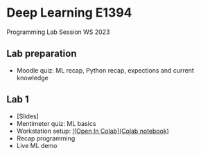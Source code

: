 
# Deep Learning E1394
Programming Lab Session WS 2023

## Lab preparation
* Moodle quiz: ML recap, Python recap, expections and current knowledge

## Lab 1

* [Slides]
* Mentimeter quiz: ML basics
* Workstation setup: [![Open In Colab](Colab notebook)](https://colab.research.google.com/github/googlecolab/colabtools/blob/main/notebooks/colab-github-demo.ipynb)
* Recap programming
* Live ML demo

